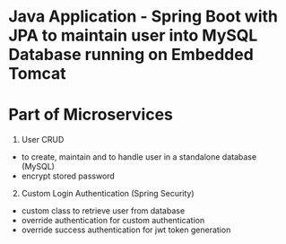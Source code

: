 # Java Application - Spring Boot with JPA to maintain user into MySQL Database running on Embedded Tomcat

# Part of Microservices

1) User CRUD
- to create, maintain and to handle user in a standalone database (MySQL)
- encrypt stored password

2) Custom Login Authentication (Spring Security)
- custom class to retrieve user from database
- override authentication for custom authentication
- override success authentication for jwt token generation

